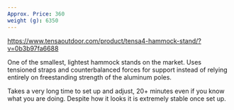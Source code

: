 ```yaml
---
Approx. Price: 360
weight (g): 6350
---
```

https://www.tensaoutdoor.com/product/tensa4-hammock-stand/?v=0b3b97fa6688

One of the smallest, lightest hammock stands on the market. Uses tensioned straps and counterbalanced forces for support instead of relying entirely on freestanding strength of the aluminum poles.

Takes a very long time to set up and adjust, 20+ minutes even if you know what you are doing. Despite how it looks it is extremely stable once set up.